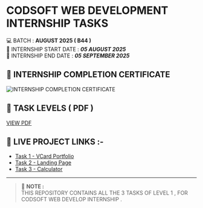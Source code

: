 # CODSOFT WEB DEVELOPMENT INTERNSHIP TASKS  


💻 BATCH : **AUGUST 2025 ( B44 )**  
📅 INTERNSHIP START DATE : ***05 AUGUST 2025***  
📅 INTERNSHIP END DATE : ***05 SEPTEMBER 2025***


## 📸 INTERNSHIP COMPLETION CERTIFICATE
![INTERNSHIP COMPLETION CERTIFICATE](assets/certificate.png)


## 📄 TASK LEVELS ( PDF )
[VIEW PDF](https://drive.google.com/file/d/1lFuM9S83TO85kGVywErYpCISmf_kW3Q9/view?usp=drive_link)


## 🚀 LIVE PROJECT LINKS :-
- [Task 1 - VCard Portfolio](https://urr-kuldeep2.netlify.app/)
- [Task 2 - Landing Page](https://codsofttask2landingpage.netlify.app/)
- [Task 3 - Calculator](https://codsofttask3calculator.netlify.app/)

---

> 📝 **NOTE :**  
> THIS REPOSITORY CONTAINS ALL THE 3 TASKS OF LEVEL 1 , FOR CODSOFT WEB DEVELOP INTERNSHIP .
